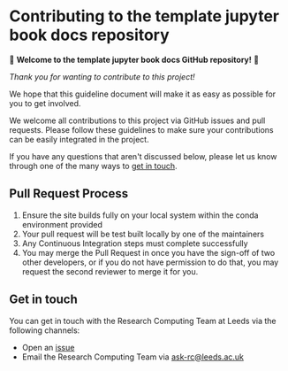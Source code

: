 # Contributing to the template jupyter book docs repository

:tada: **Welcome to the template jupyter book docs GitHub repository!** :tada:

_Thank you for wanting to contribute to this project!_

We hope that this guideline document will make it as easy as possible for you to get involved.

We welcome all contributions to this project via GitHub issues and pull requests.
Please follow these guidelines to make sure your contributions can be easily integrated in the project.

If you have any questions that aren't discussed below, please let us know through one of the many ways to [get in touch](#get-in-touch).

## Pull Request Process

1. Ensure the site builds fully on your local system within the conda environment provided
2. Your pull request will be test built locally by one of the maintainers
3. Any Continuous Integration steps must complete successfully
4. You may merge the Pull Request in once you have the sign-off of two other developers, or if you
   do not have permission to do that, you may request the second reviewer to merge it for you.

## Get in touch

You can get in touch with the Research Computing Team at Leeds via the following channels:
- Open an [issue](https://github.com/ARCTraining/template-jb-docs/issues)
- Email the Research Computing Team via [ask-rc@leeds.ac.uk](mailto:ask-rc@leeds.ac.uk)

